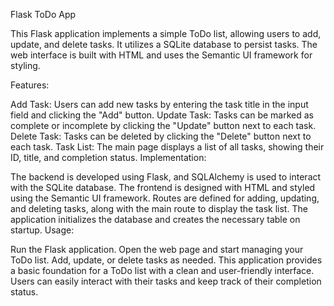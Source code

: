 Flask ToDo App

This Flask application implements a simple ToDo list, allowing users to add, update, and delete tasks. It utilizes a SQLite database to persist tasks. The web interface is built with HTML and uses the Semantic UI framework for styling.

Features:

Add Task: Users can add new tasks by entering the task title in the input field and clicking the "Add" button.
Update Task: Tasks can be marked as complete or incomplete by clicking the "Update" button next to each task.
Delete Task: Tasks can be deleted by clicking the "Delete" button next to each task.
Task List: The main page displays a list of all tasks, showing their ID, title, and completion status.
Implementation:

The backend is developed using Flask, and SQLAlchemy is used to interact with the SQLite database.
The frontend is designed with HTML and styled using the Semantic UI framework.
Routes are defined for adding, updating, and deleting tasks, along with the main route to display the task list.
The application initializes the database and creates the necessary table on startup.
Usage:

Run the Flask application.
Open the web page and start managing your ToDo list.
Add, update, or delete tasks as needed.
This application provides a basic foundation for a ToDo list with a clean and user-friendly interface. Users can easily interact with their tasks and keep track of their completion status.
